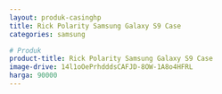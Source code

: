 ```yaml
---
layout: produk-casinghp
title: Rick Polarity Samsung Galaxy S9 Case
categories: samsung

# Produk
product-title: Rick Polarity Samsung Galaxy S9 Case
image-drive: 14l1oOePrhdddsCAFJD-8OW-1A8o4HFRL
harga: 90000
---
```

